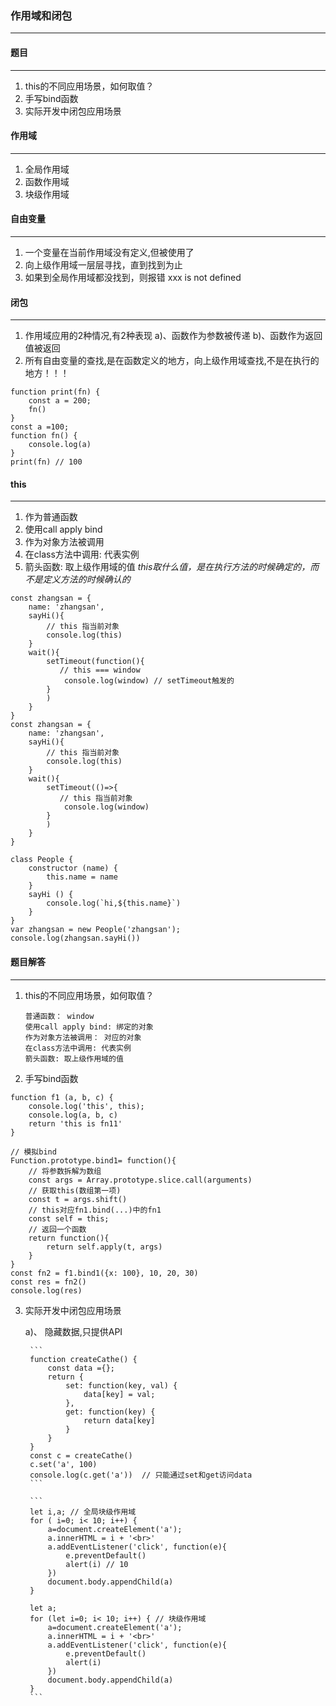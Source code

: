 ### 作用域和闭包
---

#### 题目
---
1. this的不同应用场景，如何取值？
2. 手写bind函数
3. 实际开发中闭包应用场景

#### 作用域
---
1. 全局作用域
2. 函数作用域
3. 块级作用域

#### 自由变量
---
1. 一个变量在当前作用域没有定义,但被使用了
2. 向上级作用域一层层寻找，直到找到为止
3. 如果到全局作用域都没找到，则报错 xxx is not defined

#### 闭包
---
1. 作用域应用的2种情况,有2种表现
    a)、函数作为参数被传递
    b)、函数作为返回值被返回
2. 所有自由变量的查找,是在函数定义的地方，向上级作用域查找,不是在执行的地方！！！
```
function print(fn) {
    const a = 200;
    fn()
}
const a =100;
function fn() {
    console.log(a)
}
print(fn) // 100
```

#### this
---
1. 作为普通函数
2. 使用call apply bind
3. 作为对象方法被调用
4. 在class方法中调用: 代表实例
5. 箭头函数: 取上级作用域的值
*this取什么值，是在执行方法的时候确定的，而不是定义方法的时候确认的*

```
const zhangsan = {
    name: 'zhangsan',
    sayHi(){
        // this 指当前对象
        console.log(this)
    }
    wait(){
        setTimeout(function(){
           // this === window
            console.log(window) // setTimeout触发的 
        }
        )
    }
}
const zhangsan = {
    name: 'zhangsan',
    sayHi(){
        // this 指当前对象
        console.log(this)
    }
    wait(){
        setTimeout(()=>{
           // this 指当前对象
            console.log(window) 
        }
        )
    }
}

class People {
    constructor (name) {
        this.name = name
    }
    sayHi () {
        console.log(`hi,${this.name}`)
    }
}
var zhangsan = new People('zhangsan');
console.log(zhangsan.sayHi())
```

#### 题目解答
---
1. this的不同应用场景，如何取值？

    ```
    普通函数： window
    使用call apply bind: 绑定的对象
    作为对象方法被调用： 对应的对象
    在class方法中调用: 代表实例
    箭头函数: 取上级作用域的值
    ```

2. 手写bind函数
```
function f1 (a, b, c) {
    console.log('this', this);
    console.log(a, b, c)
    return 'this is fn11'
}

// 模拟bind
Function.prototype.bind1= function(){
    // 将参数拆解为数组
    const args = Array.prototype.slice.call(arguments)
    // 获取this(数组第一项)
    const t = args.shift()
    // this对应fn1.bind(...)中的fn1
    const self = this;
    // 返回一个函数
    return function(){
        return self.apply(t, args)
    }
}
const fn2 = f1.bind1({x: 100}, 10, 20, 30)
const res = fn2()
console.log(res)
```

3. 实际开发中闭包应用场景

    a)、 隐藏数据,只提供API
        
        ```
        function createCathe() {
            const data ={};
            return {
                set: function(key, val) {
                    data[key] = val;
                },
                get: function(key) {
                    return data[key]
                }
            }
        }
        const c = createCathe()
        c.set('a', 100)
        console.log(c.get('a'))  // 只能通过set和get访问data
        ```

        ```
        let i,a; // 全局块级作用域
        for ( i=0; i< 10; i++) {
            a=document.createElement('a');
            a.innerHTML = i + '<br>'
            a.addEventListener('click', function(e){
                e.preventDefault()
                alert(i) // 10
            })
            document.body.appendChild(a)
        }

        let a; 
        for (let i=0; i< 10; i++) { // 块级作用域
            a=document.createElement('a');
            a.innerHTML = i + '<br>'
            a.addEventListener('click', function(e){
                e.preventDefault()
                alert(i) 
            })
            document.body.appendChild(a)
        }
        ```